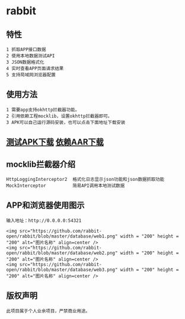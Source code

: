 # rabbit

## 特性

    1 抓取APP接口数据
    2 使用本地数据测试API
    3 JSON数据格式化
    4 实时查看APP页面请求结果
    5 支持局域网浏览器配置
    
## 使用方法

    1 需要app支持okhttp拦截器功能。
    2 引用依赖工程mocklib，设置okhttp拦截器即可。
    3 APK可以自己运行源码安装，也可以点击下面地址下载安装
   
## [测试APK下载](https://fir.im/testpet)  [依赖AAR下载](https://github.com/rabbit-open/rabbit/blob/master/database/mocklib-release.aar)


## mocklib拦截器介绍

    HttpLoggingInterceptor2  格式化日志显示json功能和json数据抓取功能
    MockInterceptor          简易API调用本地测试数据

## APP和浏览器使用图示

    输入地址：http://0.0.0.0:54321
     
    <img src="https://github.com/rabbit-open/rabbit/blob/master/database/web1.png" width = "200" height = "200" alt="图片名称" align=center />
    <img src="https://github.com/rabbit-open/rabbit/blob/master/database/web2.png" width = "200" height = "200" alt="图片名称" align=center />
    <img src="https://github.com/rabbit-open/rabbit/blob/master/database/web3.png" width = "200" height = "200" alt="图片名称" align=center />  


## 版权声明

    此项目属于个人业余项目，严禁商业用途。